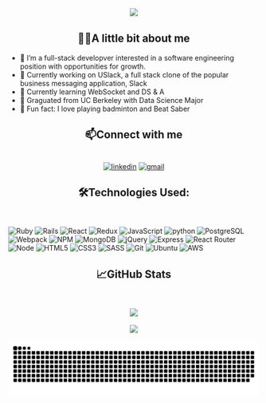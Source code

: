 <div align="center"><img src="https://readme-typing-svg.herokuapp.com?font=Caveat&size=27&pause=1000&color=0FB6F7&center=true&vCenter=true&width=435&lines=%F0%9F%91%8BHello!+My+name+is+Dilang+Lin.;%F0%9F%92%BBI'm+a+full-stack+developer."></div>
<h2 align="center">
👨‍💻A little bit about me
 </h2> 

- 👀 I’m a full-stack developver interested in a software engineering position with opportunities for growth.
- 🥅 Currently working on USlack, a full stack clone of the popular business messaging application, Slack
- 📖 Currently learning WebSocket and DS & A
- 🏫 Graguated from UC Berkeley with Data Science Major
- 🏸 Fun fact: I love playing badminton and Beat Saber

<h2 align="center">
📫Connect with me
 </h2>
<br>
<div align="center" >
<a href = "https://www.linkedin.com/in/dilanglin/"><img alt="linkedin" src="https://img.shields.io/badge/linkedin-%230077B5.svg?style=for-the-badge&logo=linkedin&logoColor=white"/></a>
<a href="mailto: dilang@berkeley.edu"><img alt="gmail" src="https://img.shields.io/badge/Gmail-D14836?style=for-the-badge&logo=gmail&logoColor=white" /></a>
</div>

<h2 align="center">
🛠️Technologies Used:
 </h2>

<br/>

![Ruby](https://img.shields.io/badge/ruby-%23CC342D.svg?style=for-the-badge&logo=ruby&logoColor=white)
![Rails](https://img.shields.io/badge/rails-%23CC0000.svg?style=for-the-badge&logo=ruby-on-rails&logoColor=white)
![React](https://img.shields.io/badge/react-%2320232a.svg?style=for-the-badge&logo=react&logoColor=%2361DAFB)
![Redux](https://img.shields.io/badge/redux-%23593d88.svg?style=for-the-badge&logo=redux&logoColor=white)
![JavaScript](https://img.shields.io/badge/JavaScript-F7DF1E?style=for-the-badge&logo=javascript&logoColor=black)
![python](https://camo.githubusercontent.com/a1b2dac5667822ee0d98ae6d799da61987fd1658dfeb4d2ca6e3c99b1535ebd8/68747470733a2f2f696d672e736869656c64732e696f2f62616467652f707974686f6e2d3336373041303f7374796c653d666f722d7468652d6261646765266c6f676f3d707974686f6e266c6f676f436f6c6f723d666664643534)
![PostgreSQL](https://img.shields.io/badge/PostgreSQL-316192?style=for-the-badge&logo=postgresql&logoColor=white)
![Webpack](https://img.shields.io/badge/webpack-%238DD6F9.svg?style=for-the-badge&logo=webpack&logoColor=black)
![NPM](https://img.shields.io/badge/NPM-%23000000.svg?style=for-the-badge&logo=npm&logoColor=white)
![MongoDB](https://img.shields.io/badge/MongoDB-4EA94B?style=for-the-badge&logo=mongodb&logoColor=white)
![jQuery](https://img.shields.io/badge/jQuery-0769AD?style=for-the-badge&logo=jquery&logoColor=white)
![Express](https://camo.githubusercontent.com/8286a45a106e1a3c07489f83a38159981d888518a740b59c807ffc1b7b1e2f7b/68747470733a2f2f696d672e736869656c64732e696f2f62616467652f657870726573732e6a732d2532333430346435392e7376673f7374796c653d666f722d7468652d6261646765266c6f676f3d65787072657373266c6f676f436f6c6f723d253233363144414642)
![React Router](https://img.shields.io/badge/React_Router-CA4245?style=for-the-badge&logo=react-router&logoColor=white)
![Node](https://img.shields.io/badge/Node.js-43853D?style=for-the-badge&logo=node.js&logoColor=white)
![HTML5](https://img.shields.io/badge/html5-%23E34F26.svg?style=for-the-badge&logo=html5&logoColor=white)
![CSS3](https://img.shields.io/badge/css3-%231572B6.svg?style=for-the-badge&logo=css3&logoColor=white)
![SASS](https://img.shields.io/badge/SASS-hotpink.svg?style=for-the-badge&logo=SASS&logoColor=white)
![Git](https://img.shields.io/badge/GIT-E44C30?style=for-the-badge&logo=git&logoColor=white)
![Ubuntu](https://img.shields.io/badge/Ubuntu-E95420?style=for-the-badge&logo=ubuntu&logoColor=white)
![AWS](https://img.shields.io/badge/AWS-%23FF9900.svg?style=for-the-badge&logo=amazon-aws&logoColor=white)
<!-- ![Ruby on Rails](https://img.shields.io/badge/Ruby_on_Rails-CC0000?style=for-the-badge&logo=ruby-on-rails&logoColor=white) -->
<!-- ![Markdown](https://img.shields.io/badge/Markdown-000000?style=for-the-badge&logo=markdown&logoColor=white) -->
<!-- ![Itch](https://img.shields.io/badge/Itch.io-FA5C5C?style=for-the-badge&logo=itchdotio&logoColor=white) -->

<h2 align="center">
📈GitHub Stats
 </h2>
 <br/>
<div align="center">
    <p align="center"><img src="https://streak-stats.demolab.com?user=ldldylan&theme=tokyonight"></p>
    <!-- <p align="center"><img src="https://github-readme-stats.vercel.app/api?username=ldldylan&theme=tokyonight&count_private=true&include_all_commits=true&show_icons=true"></p> -->
    <p align="center"><img src="https://github-readme-stats.vercel.app/api/top-langs/?username=ldldylan&layout=compact&theme=tokyonight"></p>
</div>

 ![Snake animation](https://github.com/ldldylan/ldldylan/blob/output/github-contribution-grid-snake.svg)


